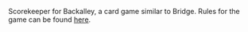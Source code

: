 Scorekeeper for Backalley, a card game similar to Bridge. Rules for the game can be found [here](https://www.pagat.com/auctionwhist/backalley.html).
